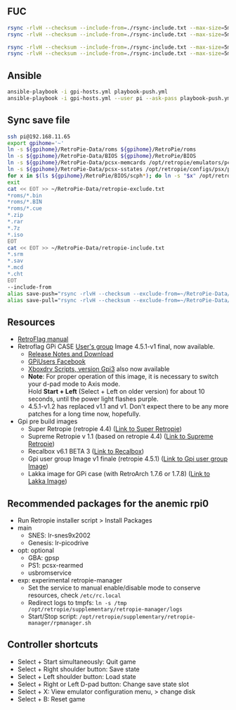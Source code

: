 ## FUC
```bash
rsync -rlvH --checksum --include-from=./rsync-include.txt --max-size=5m pi@192.168.11.65:~/RetroPie-Data/ ~/RetroPie-Data/
rsync -rlvH --checksum --include-from=./rsync-include.txt --max-size=5m ~/RetroPie-Data/ pi@192.168.11.65:~/RetroPie-Data/

rsync -rlvH --checksum --include-from=./rsync-include.txt --max-size=5m alt@192.168.11.66:~/RetroPie-Data/ ~/RetroPie-Data/
rsync -rlvH --checksum --include-from=./rsync-include.txt --max-size=5m ~/RetroPie-Data/ alt@192.168.11.66:~/RetroPie-Data/
```

## Ansible
```bash
ansible-playbook -i gpi-hosts.yml playbook-push.yml
ansible-playbook -i gpi-hosts.yml --user pi --ask-pass playbook-push.yml
```

## Sync save file
```bash
ssh pi@192.168.11.65
export gpihome='~'
ln -s ${gpihome}/RetroPie-Data/roms ${gpihome}/RetroPie/roms
ln -s ${gpihome}/RetroPie-Data/BIOS ${gpihome}/RetroPie/BIOS
ln -s ${gpihome}/RetroPie-Data/pcsx-memcards /opt/retropie/emulators/pcsx-rearmed/memcards
ln -s ${gpihome}/RetroPie-Data/pcsx-sstates /opt/retropie/configs/psx/pcsx/sstates
for x in $(ls ${gpihome}/RetroPie/BIOS/scph*); do ln -s "$x" /opt/retropie/emulators/pcsx-rearmed/bios/; done
exit
cat << EOT >> ~/RetroPie-Data/retropie-exclude.txt
*roms/*.bin
*roms/*.BIN
*roms/*.cue
*.zip
*.rar
*.7z
*.iso
EOT
cat << EOT >> ~/RetroPie-Data/retropie-include.txt
*.srm
*.sav
*.mcd
*.cht
EOT
--include-from
alias save-push="rsync -rlvH --checksum --exclude-from=~/RetroPie-Data/retropie-exclude.txt --max-size=5m ~/RetroPie-Data/ pi@192.168.11.65:~/RetroPie-Data/"
alias save-pull="rsync -rlvH --checksum --exclude-from=~/RetroPie-Data/retropie-exclude.txt --max-size=5m pi@192.168.11.65:~/RetroPie-Data/ ~/RetroPie-Data/"
```

## Resources
- [RetroFlag manual]
- Retroflag GPi CASE [User's group] Image 4.5.1-v1 final, now available.
  - [Release Notes and Download]
  - [GPiUsers Facebook]
  - [Xboxdrv Scripts, version Gpi3] also now available
  - **Note**: For proper operation of this image, it is necessary to switch your d-pad mode to Axis mode.</br>
    Hold **Start + Left** \(Select + Left on older version\) for about 10 seconds, until the power light flashes purple.
  - 4.5.1-v1.2 has replaced v1.1 and v1. Don't expect there to be any more patches for a long time now, hopefully.
- Gpi pre build images
  - Super Retropie \(retropie 4.4\) \([Link to Super Retropie]\)
  - Supreme Retropie v 1.1 \(based on retropie 4.4\) \([Link to Supreme Retropie]\)
  - Recalbox v6.1 BETA 3 \([Link to Recalbox]\)
  - Gpi user group Image v1 finale \(retropie 4.5.1\) \([Link to Gpi user group Image]\)
  - Lakka image for GPi case \(with RetroArch 1.7.6 or 1.7.8\) \([Link to Lakka Image]\)

## Recommended packages for the anemic rpi0
- Run Retropie installer script > Install Packages
- main
  - SNES: lr-snes9x2002
  - Genesis: lr-picodrive
- opt: optional
  - GBA: gpsp
  - PS1: pcsx-rearmed
  - usbromservice
- exp: experimental retropie-manager
  - Set the service to manual enable/disable mode to conserve resources, check `/etc/rc.local`
  - Redirect logs to tmpfs: `ln -s /tmp /opt/retropie/supplementary/retropie-manager/logs`
  - Start/Stop script: `/opt/retropie/supplementary/retropie-manager/rpmanager.sh`

## Controller shortcuts
- Select + Start simultaneously: Quit game
- Select + Right shoulder button: Save state
- Select + Left shoulder button: Load state
- Select + Right or Left D-pad button: Change save state slot
- Select + X: View emulator configuration menu, > change disk
- Select + B: Reset game

[Install Retropie]: https://retropie.org.uk/docs/Manual-Installation/
[Memory Split]: https://retropie.org.uk/docs/Memory-Split/
[emulator wiki home page]: https://retropie.org.uk/docs/Game-Boy-Advance/
[Boot to EmulationStation]: https://retropie.org.uk/docs/FAQ/#how-do-i-boot-to-the-desktop-or-kodi
[FAQ]: https://retropie.org.uk/docs/FAQ/#how-do-i-boot-to-the-desktop-or-kodi
[Overscan]: https://retropie.org.uk/docs/Overscan/
[Guide with images]: https://howchoo.com/gpi/retroflag-gpi-setup#install-retropie
[Retroflag downloads page]: http://download.retroflag.com/
[directly]: http://download.retroflag.com/Products/GPi_Case/GPi_Case_patch.zip
[RetroFlag safe shutdown]: https://github.com/RetroFlag/retroflag-picase
[RetroFlag manual]: http://download.retroflag.com/manual/case/GPi_CASE_Manual.pdf
[User's group]: https://www.reddit.com/r/retroflag_gpi/comments/cwiifp/retroflag_gpi_case_users_group_image_451v1_final/
[Release Notes and Download]: https://drive.google.com/drive/folders/1a4PJI1axHDaKanj2wIbSsvKj3PHbHqL9
[GPiUsers Facebook]: https://www.facebook.com/groups/GPiUsers/
[Xboxdrv Scripts, version Gpi3]: https://github.com/SinisterSpatula/Gpi3
[Link to Super Retropie]: https://drive.google.com/drive/folders/1btBKnAYBHR3iHhWI9gDWG6gnhYmjQjqV?usp=sharing&fbclid=IwAR0RHleoua_jYxC78salgEMe77vHgQooO_nvkG2KX2TeWlo_2n_kR_vmqf4
[Link to Supreme Retropie]: https://drive.google.com/drive/folders/1wc_xd-lWmdZnX6JtM9r7iV7awxqpHG6y
[Link to Recalbox]: https://forum.recalbox.com/topic/18158/gpi-case-recalbox-6-1-beta-3-disponible
[Link to Gpi user group Image]: https://drive.google.com/drive/folders/1a4PJI1axHDaKanj2wIbSsvKj3PHbHqL9
[Link to Lakka Image]: http://le.builds.lakka.tv/RPi.GPICase.arm/Lakka-RPi.GPICase.arm-2.3.1.img.gz
[Runcommand]: https://retropie.org.uk/docs/Runcommand/
[sinisterspatula]: https://sinisterspatula.github.io/RetroflagGpiGuides/
